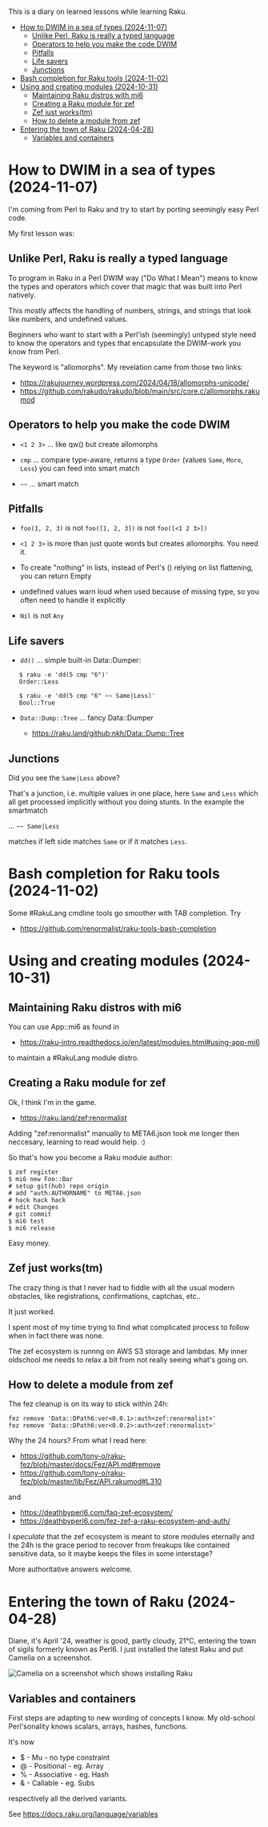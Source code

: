 This is a diary on learned lessons while learning Raku.

<!--ts-->
* [How to DWIM in a sea of types (2024-11-07)](#how-to-dwim-in-a-sea-of-types-2024-11-07)
   * [Unlike Perl, Raku is really a typed language](#unlike-perl-raku-is-really-a-typed-language)
   * [Operators to help you make the code DWIM](#operators-to-help-you-make-the-code-dwim)
   * [Pitfalls](#pitfalls)
   * [Life savers](#life-savers)
   * [Junctions](#junctions)
* [Bash completion for Raku tools (2024-11-02)](#bash-completion-for-raku-tools-2024-11-02)
* [Using and creating modules (2024-10-31)](#using-and-creating-modules-2024-10-31)
   * [Maintaining Raku distros with mi6](#maintaining-raku-distros-with-mi6)
   * [Creating a Raku module for zef](#creating-a-raku-module-for-zef)
   * [Zef just works(tm)](#zef-just-workstm)
   * [How to delete a module from zef](#how-to-delete-a-module-from-zef)
* [Entering the town of Raku (2024-04-28)](#entering-the-town-of-raku-2024-04-28)
   * [Variables and containers](#variables-and-containers)

<!-- Created by https://github.com/ekalinin/github-markdown-toc -->
<!-- Added by: renormalist, at: Fr 8. Nov 18:09:12 CET 2024 -->

<!--te-->

How to DWIM in a sea of types (2024-11-07)
==========================================

I'm coming from Perl to Raku and try to start by porting seemingly
easy Perl code.

My first lesson was:

Unlike Perl, Raku is really a typed language
--------------------------------------------

To program in Raku in a Perl DWIM way ("Do What I Mean") means to know
the types and operators which cover that magic that was built into
Perl natively.

This mostly affects the handling of numbers, strings, and strings that
look like numbers, and undefined values.

Beginners who want to start with a Perl'ish (seemingly) untyped style
need to know the operators and types that encapsulate the DWIM-work
you know from Perl.

The keyword is "allomorphs". My revelation came from those two links:

- https://rakujourney.wordpress.com/2024/04/18/allomorphs-unicode/
- https://github.com/rakudo/rakudo/blob/main/src/core.c/allomorphs.rakumod

Operators to help you make the code DWIM
----------------------------------------

- `<1 2 3>` ... like qw() but create allomorphs

- `cmp` ... compare type-aware, returns a type `Order` (values `Same`, `More`, `Less`) you can feed into smart match

- `~~` ... smart match

Pitfalls
--------

- `foo(1, 2, 3)` is not `foo([1, 2, 3])` is not `foo([<1 2 3>])`

- `<1 2 3>` is more than just quote words but creates allomorphs. You need it.

- To create "nothing" in lists, instead of Perl's () relying on list flattening,  you can return Empty

- undefined values warn loud when used because of missing type, so you often need to handle it explicitly

- `Nil` is not `Any`

Life savers
-----------

- `dd()` ... simple built-in Data::Dumper:

```
   $ raku -e 'dd(5 cmp "6")'
   Order::Less

   $ raku -e 'dd(5 cmp "6" ~~ Same|Less)'
   Bool::True
```

- `Data::Dump::Tree` ... fancy Data::Dumper

  - https://raku.land/github:nkh/Data::Dump::Tree


Junctions
---------

Did you see the `Same|Less` above?

That's a junction, i.e. multiple values in one place, here `Same` and
`Less` which all get processed implicitly without you doing stunts. In
the example the smartmatch

... `~~ Same|Less`

matches if left side matches `Same` or if it matches `Less`.


Bash completion for Raku tools (2024-11-02)
===========================================

Some #RakuLang cmdline tools go smoother with TAB completion. Try

- https://github.com/renormalist/raku-tools-bash-completion


Using and creating modules (2024-10-31)
=======================================

Maintaining Raku distros with mi6
---------------------------------

You can use App::mi6 as found in

 - https://raku-intro.readthedocs.io/en/latest/modules.html#using-app-mi6

to maintain a #RakuLang module distro.

Creating a Raku module for zef
------------------------------

Ok, I think I'm in the game.

- https://raku.land/zef:renormalist

Adding "zef:renormalist" manually to META6.json took me longer then
neccesary, learning to read would help. :)

So that's how you become a Raku module author:

    $ zef register
    $ mi6 new Foo::Bar
    # setup git(hub) repo origin
    # add "auth:AUTHORNAME" to META6.json
    # hack hack hack
    # edit Changes
    # git commit
    $ mi6 test
    $ mi6 release

Easy money.

Zef just works(tm)
------------------

The crazy thing is that I never had to fiddle with all the usual
modern obstacles, like registrations, confirmations, captchas, etc..

It just worked.

I spent most of my time trying to find what complicated process to
follow when in fact there was none.

The zef ecosystem is runnng on AWS S3 storage and lambdas. My inner
oldschool me needs to relax a bit from not really seeing what's going
on.


How to delete a module from zef
-------------------------------

The fez cleanup is on its way to stick within 24h:

    fez remove 'Data::DPath6:ver<0.0.1>:auth<zef:renormalist>'
    fez remove 'Data::DPath6:ver<0.0.2>:auth<zef:renormalist>'

Why the 24 hours? From what I read here:

- https://github.com/tony-o/raku-fez/blob/master/docs/Fez/API.md#remove
- https://github.com/tony-o/raku-fez/blob/master/lib/Fez/API.rakumod#L310

and

- https://deathbyperl6.com/faq-zef-ecosystem/
- https://deathbyperl6.com/fez-zef-a-raku-ecosystem-and-auth/

I *speculate* that the zef ecosystem is meant to store modules
eternally and the 24h is the grace period to recover from freakups
like contained sensitive data, so it maybe keeps the files in some
interstage?

More authoritative answers welcome.

Entering the town of Raku (2024-04-28)
======================================

Diane, it's April '24, weather is good, partly cloudy, 21°C, entering
the town of sigils formerly known as Perl6. I just installed the
latest Raku and put Camelia on a screenshot.

![Camelia on a screenshot which shows installing Raku](img/screenshot-with-rakubrew-and-camelia.png?raw=true "Camelia on a screenshot which shows installing Raku")


Variables and containers
------------------------

First steps are adapting to new wording of concepts I know. My
old-school Perl'sonality knows scalars, arrays, hashes, functions.

It's now

- $ - Mu - no type constraint
- @ - Positional - eg. Array
- % - Associative - eg. Hash
- & - Callable - eg. Subs

respectively all the derived variants.

See https://docs.raku.org/language/variables
